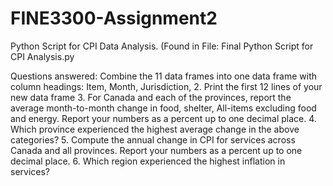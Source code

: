 # FINE3300-Assignment2
Python Script for CPI Data Analysis. (Found in File: Final Python Script for CPI Analysis.py

Questions answered:
Combine the 11 data frames into one data frame with column headings: Item, Month, Jurisdiction,
2. Print the first 12 lines of your new data frame
3. For Canada and each of the provinces, report the average month-to-month change in food, shelter,
All-items excluding food and energy. Report your numbers as a percent up to one decimal place.
4. Which province experienced the highest average change in the above categories?
5. Compute the annual change in CPI for services across Canada and all provinces. Report your numbers
as a percent up to one decimal place.
6. Which region experienced the highest inflation in services?

